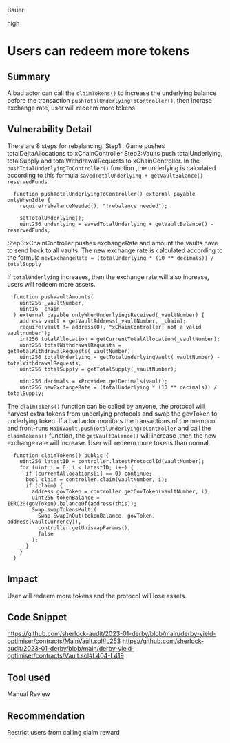 Bauer

high

# Users can redeem more tokens

## Summary
A bad actor can call the ```claimTokens()``` to increase the underlying balance before the transaction ```pushTotalUnderlyingToController()```, then incrase exchange rate, user will redeem more tokens.

## Vulnerability Detail
There are 8 steps for rebalancing.
Step1 : Game pushes totalDeltaAllocations to xChainController
Step2:Vaults push totalUnderlying, totalSupply and totalWithdrawalRequests to xChainController. In the ```pushTotalUnderlyingToController()``` function ,the underlying is calculated according to this formula ```savedTotalUnderlying + getVaultBalance() - reservedFunds```
```solidity
  function pushTotalUnderlyingToController() external payable onlyWhenIdle {
    require(rebalanceNeeded(), "!rebalance needed");

    setTotalUnderlying();
    uint256 underlying = savedTotalUnderlying + getVaultBalance() - reservedFunds;
```

Step3:xChainController pushes exchangeRate and amount the vaults have to send back to all vaults. The new exchange rate is calculated according to the formula ```newExchangeRate = (totalUnderlying * (10 ** decimals)) / totalSupply```

If ```totalUnderlying``` increases, then the exchange rate will also increase, users will redeem more assets.
```solidity
  function pushVaultAmounts(
    uint256 _vaultNumber,
    uint16 _chain
  ) external payable onlyWhenUnderlyingsReceived(_vaultNumber) {
    address vault = getVaultAddress(_vaultNumber, _chain);
    require(vault != address(0), "xChainController: not a valid vaultnumber");
    int256 totalAllocation = getCurrentTotalAllocation(_vaultNumber);
    uint256 totalWithdrawalRequests = getTotalWithdrawalRequests(_vaultNumber);
    uint256 totalUnderlying = getTotalUnderlyingVault(_vaultNumber) - totalWithdrawalRequests;
    uint256 totalSupply = getTotalSupply(_vaultNumber);

    uint256 decimals = xProvider.getDecimals(vault);
    uint256 newExchangeRate = (totalUnderlying * (10 ** decimals)) / totalSupply;

```
The ```claimTokens()``` function can be called by anyone, the protocol will harvest extra tokens from underlying protocols and swap the govToken to underlying token. If a bad actor monitors the transactions of the mempool  and front-runs ```MainVault.pushTotalUnderlyingToController``` and call the ```claimTokens()``` function, the ```getVaultBalance()``` will increase ,then the new exchange rate will increase. User will redeem more tokens than normal.
```solidity
  function claimTokens() public {
    uint256 latestID = controller.latestProtocolId(vaultNumber);
    for (uint i = 0; i < latestID; i++) {
      if (currentAllocations[i] == 0) continue;
      bool claim = controller.claim(vaultNumber, i);
      if (claim) {
        address govToken = controller.getGovToken(vaultNumber, i);
        uint256 tokenBalance = IERC20(govToken).balanceOf(address(this));
        Swap.swapTokensMulti(
          Swap.SwapInOut(tokenBalance, govToken, address(vaultCurrency)),
          controller.getUniswapParams(),
          false
        );
      }
    }
  }

```


## Impact
User will redeem more tokens and the protocol will lose assets.

## Code Snippet
https://github.com/sherlock-audit/2023-01-derby/blob/main/derby-yield-optimiser/contracts/MainVault.sol#L253
https://github.com/sherlock-audit/2023-01-derby/blob/main/derby-yield-optimiser/contracts/Vault.sol#L404-L419
## Tool used

Manual Review

## Recommendation
Restrict users from calling claim reward